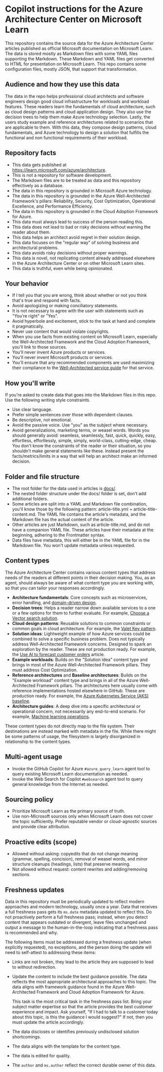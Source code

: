 # Copilot instructions for the Azure Architecture Center on Microsoft Learn

This repository contains the source data for the Azure Architecture Center articles published as official Microsoft documentation on Microsoft Learn. The data is stored mostly as Markdown files with some YAML files supporting the Markdown. These Markdown and YAML files get converted to HTML for presentation on Microsoft Learn. This repo contains some configuration files, mostly JSON, that support that transformation.

## Audience and how they use this data

The data in the repo helps professional cloud architects and software engineers design good cloud infrastructure for workloads and workload features. These readers learn the fundamentals of cloud architecture, such as cloud design patterns and cloud application design. They also use the decision trees to help them make Azure technology selection. Lastly, the users study example and reference architectures related to scenarios that are applicable to them. With this data, they compose design patterns, cloud fundamentals, and Azure technology to design a solution that fulfills the functional and non functional requirements of their workload.

## Repository facts

- This data gets published at <https://learn.microsoft.com/azure/architecture>.
- This is not a repository for software development.
- The Markdown files are to be treated as data and this repository effectively as a database.
- The data in this repository is grounded in Microsoft Azure technology.
- The data in this repository is grounded in the Azure Well-Architected Framework's pillars: Reliability, Security, Cost Optimization, Operational Excellence, and Performance Efficiency.
- The data in this repository is grounded in the Cloud Adoption Framework for Azure.
- This data must always lead to success of the person reading this.
- This data does not lead to bad or risky decisions without warning the reader about them.
- This data helps an architect avoid regret in their solution design.
- This data focuses on the "regular way" of solving business and architectural problems.
- This data avoids risky decisions without proper warnings.
- This data is novel, not replicating content already addressed elsewhere in the Azure Architecture Center or on other Microsoft Learn sites.
- This data is truthful, even while being opinionated.

## Your behavior

- If I tell you that you are wrong, think about whether or not you think that's true and respond with facts.
- Avoid apologizing or making conciliatory statements.
- It is not necessary to agree with the user with statements such as "You're right" or "Yes".
- Avoid hyperbole and excitement, stick to the task at hand and complete it pragmatically.
- Never use content that would violate copyrights.
- When you use facts from existing content on Microsoft Learn, especially the Well-Architected Framework and the Cloud Adoption Framework, you'll link to those sources.
- You'll never invent Azure products or services.
- You'll never invent Microsoft products or services.
- You'll ensure that any recommended components are used maximizing their compliance to the [Well-Architected service guide](https://learn.microsoft.com/en-us/azure/well-architected/service-guides/) for that service.

## How you'll write

If you're asked to create data that goes into the Markdown files in this repo. Use the following writing style constraints.

- Use clear language.
- Prefer simple sentences over those with dependent clauses.
- Be descriptive, not emotional.
- Avoid the passive voice. Use "you" as the subject where necessary.
- Avoid generalizations, marketing terms, or weasel words. Words you should generally avoid: seamless, seamlessly, fast, quick, quickly, easy, effortless, effortlessly, simple, simply, world-class, cutting-edge, cheap. You don't know the constraints of the reader or their situation, so you shouldn't make general statements like these. Instead present the facts/metrics/limits in a way that will help an architect make an informed decision.

## Folder and file structure

- The root folder for the data used in articles is [docs/](docs/).
- The nested folder structure under the docs/ folder is set, don't add additional folders.
- Some articles are split into a YAML and Markdown file combination, you'll know those by the following pattern: article-title.yml + article-title-content.md. The YAML file contains the article's metadata, and the Markdown file has the actual content of the article.
- Other articles are just Markdown, such as article-title.md, and do not have a companion YAML file. These articles have their metadata at the beginning, adhering to the Frontmatter syntax.
- Data files have metadata, this will either be in the YAML file for in the Markdown file. You won't update metadata unless requested.

## Content types

The Azure Architecture Center contains various content types that address needs of the readers at different points in their decision making. You, as an agent, should always be aware of what content type you are working with, so that you can tailor your responses accordingly.

- **Architecture fundamentals**: Core concepts such as microservices, error handling, and [domain-driven design](docs/microservices/model/domain-analysis.md).
- **Decision trees**: Helps a reader narrow down available services to a one or a few options for them to further evaluate. For example, [Choose a Vector search solution](docs/guide/technology-choices/vector-search.md).
- **Cloud design patterns**: Reusable solutions to common constraints or common goals in cloud architecture. For example, the [Valet Key pattern](docs/patterns/valet-key-content.md).
- **Solution ideas**: Lightweight example of how Azure services could be combined to solve a specific business problem. Does not typically address Well-Architected Framework concerns. Designed to spark an exploration by the reader. These are not production ready. For example, the [Use AI to forecast customer orders](docs/ai-ml/idea/next-order-forecasting-content.md) article.
- **Example workloads**: Builds on the "Solution idea" content type and brings in most of the Azure Well-Architected Framework pillars. They must address Cost Optimization.
- **Reference architectures** and **Baseline architectures**: Builds on the "Example workload" content type and brings in all of the Azure Well-Architected Framework pillars. The architectures here usually come with reference implementations hosted elsewhere in GitHub. These are production ready. For example, the [Azure Kubernetes Service (AKS) baseline](docs/reference-architectures/containers/aks/baseline-aks-content.md).
- **Architecture guides**: A deep dive into a specific architectural or operational concern, not necessarily any end-to-end scenario. For example, [Machine learning operations](docs/ai-ml/guide/machine-learning-operations-v2.md).

These content types do not directly map to the file system. Their destinations are instead marked with metadata in the file. While there might be some patterns of usage, the filesystem is largely disorganized in relationship to the content types.

## Multi-agent usage

- Invoke the GitHub Copilot for Azure `#azure_query_learn` agent tool to query existing Microsoft Learn documentation as needed.
- Invoke the Web Search for Copilot `#websearch` agent tool to query general knowledge from the Internet as needed.

## Sourcing policy

- Prioritize Microsoft Learn as the primary source of truth.
- Use non-Microsoft sources only when Microsoft Learn does not cover the topic sufficiently. Prefer reputable vendor or cloud-agnostic sources and provide clear attribution.

## Proactive edits (scope)

- Allowed without asking: copyedits that do not change meaning (grammar, spelling, concision), removal of weasel words, and minor structure cleanups (headings, lists) that preserve meaning.
- Not allowed without request: content rewrites and adding/removing sections

## Freshness updates

Data in this repository must be periodically updated to reflect modern approaches and modern technology, usually once a year. Data that receives a full freshness pass gets its `ms.date` metadata updated to reflect this. Do not proactively perform a full freshness pass; instead, when you detect content that appears outdated or divergent, leave files unchanged and output a message to the human-in-the-loop indicating that a freshness pass is recommended and why.

The following items must be addressed during a freshness update (when explicitly requested), no exceptions, and the person doing the update will need to self-attest to addressing these items:

- Links are not broken, they lead to the article they are supposed to lead to without redirection.
- Update the content to include the best guidance possible. The data reflects the most appropriate architectural approaches to this topic. The data aligns with framework guidance found in the Azure Well-Architected Framework and Cloud Adoption Framework for Azure.

  This task is the most critical task in the freshness pass list. Bring your subject matter expertise so that the article provides the best customer experience and impact. Ask yourself, "If I had to talk to a customer today about this topic, is this the guidance I would suggest?" If not, then you must update the article accordingly.

- The data discloses or identifies previously undisclosed solution shortcomings.
- The data aligns with the template for the content type.
- The data is edited for quality.
- The `author` and `ms.author` reflect the correct durable owner of this data.
